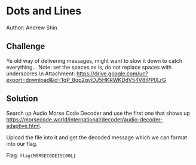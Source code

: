 # Dots and Lines
Author: Andrew Shin

## Challenge
Ye old way of delivering messages, might want to slow it down to catch everything… Note: set the spaces as is, do not replace spaces with underscores \n
Attachment: https://drive.google.com/uc?export=download&id=1qP_8qp2gviDJ5HKRWKDdV54V8tPP0LrG

## Solution 

Search up Audio Morse Code Decoder and use the first one that shows up https://morsecode.world/international/decoder/audio-decoder-adaptive.html.

Upload the file into it and get the decoded message which we can format into our flag.

Flag: ```flag{M0RSEC0DEISC00L}```



